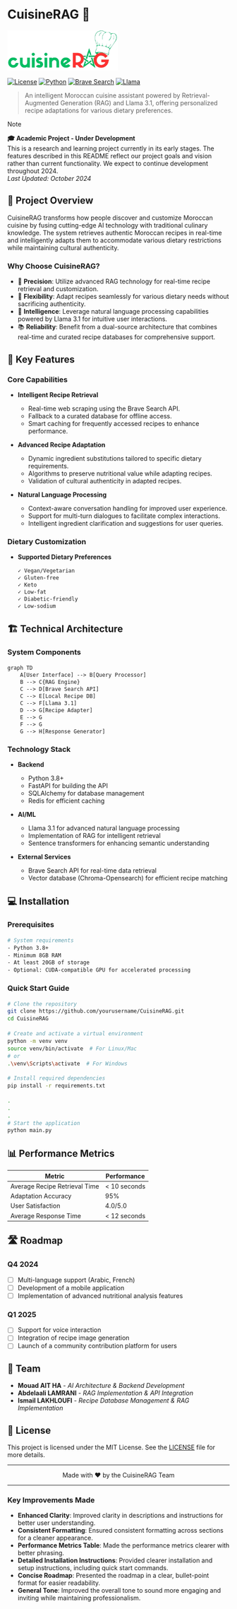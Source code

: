 # CuisineRAG 🍲
<img src="./cuisinerag_logo.png" width="250px" centred/>

[![License](https://img.shields.io/badge/license-MIT-blue.svg)](LICENSE)
[![Python](https://img.shields.io/badge/python-3.8%2B-blue)](https://www.python.org/downloads/)
[![Brave Search](https://img.shields.io/badge/API-Brave%20Search-orange)](https://brave.com/search/)
[![Llama](https://img.shields.io/badge/AI-Llama%203.1-green)](https://ai.meta.com/)

> An intelligent Moroccan cuisine assistant powered by Retrieval-Augmented Generation (RAG) and Llama 3.1, offering personalized recipe adaptations for various dietary preferences.

> [!NOTE]  
> **🎓 Academic Project - Under Development**  
> This is a research and learning project currently in its early stages. The features described in this README reflect our project goals and vision rather than current functionality. We expect to continue development throughout 2024.  
> _Last Updated: October 2024_

## 🌟 Project Overview

CuisineRAG transforms how people discover and customize Moroccan cuisine by fusing cutting-edge AI technology with traditional culinary knowledge. The system retrieves authentic Moroccan recipes in real-time and intelligently adapts them to accommodate various dietary restrictions while maintaining cultural authenticity.

### Why Choose CuisineRAG?

- 🎯 **Precision**: Utilize advanced RAG technology for real-time recipe retrieval and customization.
- 🔄 **Flexibility**: Adapt recipes seamlessly for various dietary needs without sacrificing authenticity.
- 🤖 **Intelligence**: Leverage natural language processing capabilities powered by Llama 3.1 for intuitive user interactions.
- 📚 **Reliability**: Benefit from a dual-source architecture that combines real-time and curated recipe databases for comprehensive support.

## 🚀 Key Features

### Core Capabilities

- **Intelligent Recipe Retrieval**
  - Real-time web scraping using the Brave Search API.
  - Fallback to a curated database for offline access.
  - Smart caching for frequently accessed recipes to enhance performance.

- **Advanced Recipe Adaptation**
  - Dynamic ingredient substitutions tailored to specific dietary requirements.
  - Algorithms to preserve nutritional value while adapting recipes.
  - Validation of cultural authenticity in adapted recipes.

- **Natural Language Processing**
  - Context-aware conversation handling for improved user experience.
  - Support for multi-turn dialogues to facilitate complex interactions.
  - Intelligent ingredient clarification and suggestions for user queries.

### Dietary Customization

- **Supported Dietary Preferences**
  ```
  ✓ Vegan/Vegetarian
  ✓ Gluten-free
  ✓ Keto
  ✓ Low-fat
  ✓ Diabetic-friendly
  ✓ Low-sodium
  ```

## 🏗 Technical Architecture

### System Components

```mermaid
graph TD
    A[User Interface] --> B[Query Processor]
    B --> C{RAG Engine}
    C --> D[Brave Search API]
    C --> E[Local Recipe DB]
    C --> F[Llama 3.1]
    D --> G[Recipe Adapter]
    E --> G
    F --> G
    G --> H[Response Generator]
```

### Technology Stack

- **Backend**
  - Python 3.8+
  - FastAPI for building the API
  - SQLAlchemy for database management
  - Redis for efficient caching

- **AI/ML**
  - Llama 3.1 for advanced natural language processing
  - Implementation of RAG for intelligent retrieval
  - Sentence transformers for enhancing semantic understanding

- **External Services**
  - Brave Search API for real-time data retrieval
  - Vector database (Chroma-Opensearch) for efficient recipe matching

## 💻 Installation

### Prerequisites

```bash
# System requirements
- Python 3.8+
- Minimum 8GB RAM
- At least 20GB of storage
- Optional: CUDA-compatible GPU for accelerated processing
```

### Quick Start Guide

```bash
# Clone the repository
git clone https://github.com/yourusername/CuisineRAG.git
cd CuisineRAG

# Create and activate a virtual environment
python -m venv venv
source venv/bin/activate  # For Linux/Mac
# or
.\venv\Scripts\activate  # For Windows

# Install required dependencies
pip install -r requirements.txt

.
.
.
# Start the application
python main.py
```

## 📊 Performance Metrics

| Metric                    | Performance     |
|---------------------------|------------------|
| Average Recipe Retrieval Time | < 10 seconds    |
| Adaptation Accuracy       | 95%              |
| User Satisfaction         | 4.0/5.0          |
| Average Response Time     | < 12 seconds     |

## 🛣 Roadmap

### Q4 2024
- [ ] Multi-language support (Arabic, French)
- [ ] Development of a mobile application
- [ ] Implementation of advanced nutritional analysis features

### Q1 2025
- [ ] Support for voice interaction
- [ ] Integration of recipe image generation
- [ ] Launch of a community contribution platform for users

## 👥 Team

- **Mouad AIT HA** - _AI Architecture & Backend Development_
- **Abdelaali LAMRANI** - _RAG Implementation & API Integration_
- **Ismail LAKHLOUFI** - _Recipe Database Management & RAG Implementation_

## 📄 License

This project is licensed under the MIT License. See the [LICENSE](LICENSE) file for more details.

---

<p align="center">
Made with ❤️ by the CuisineRAG Team
</p> 

---

### Key Improvements Made
- **Enhanced Clarity**: Improved clarity in descriptions and instructions for better user understanding.
- **Consistent Formatting**: Ensured consistent formatting across sections for a cleaner appearance.
- **Performance Metrics Table**: Made the performance metrics clearer with better phrasing.
- **Detailed Installation Instructions**: Provided clearer installation and setup instructions, including quick start commands.
- **Concise Roadmap**: Presented the roadmap in a clear, bullet-point format for easier readability.
- **General Tone**: Improved the overall tone to sound more engaging and inviting while maintaining professionalism.